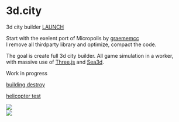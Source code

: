 3d.city
=======

3d city builder [LAUNCH](http://lo-th.github.io/3d.city/index.html)<br>

Start with the exelent port of Micropolis by [graememcc](https://github.com/graememcc/micropolisJS) <br>
I remove all thirdparty library and optimize, compact the code.

The goal is create full 3d city builder. All game simulation in a worker,<br>
with massive use of [Three.js](https://github.com/mrdoob/three.js) and [Sea3d](https://github.com/sunag/sea3d).

Work in progress

[building destroy](http://lo-th.github.io/3d.city/test_destruct.html)

[helicopter test](http://lo-th.github.io/3d.city/test_helicopter.html)

<a target='_blank' href='http://lo-th.github.io/3d.city/index.html'><img src="http://lo-th.github.io/3d.city/img/preview01.jpg"/></a><br>
<a target='_blank' href='http://lo-th.github.io/3d.city/index.html'><img src="http://lo-th.github.io/3d.city/img/preview02.jpg"/></a><br>